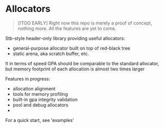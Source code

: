 # Allocators
> [!TOO EARLY]
> Right now this repo is merely a proof of concept, nothing more. All the features are yet to come.

Stb-style header-only library providing useful allocators:
- general-purpose allocator built on top of red-black tree
- static arena, aka scratch buffer, etc.

It in terms of speed GPA should be comparable to the standard allocator, but memory footprint of each allocation is almost two times larger

Features in progress:
- allocation alignment
- tools for memory profiling
- built-in gpa integrity validation
- pool and debug allocators
- 
For a quick start, see 'examples'
